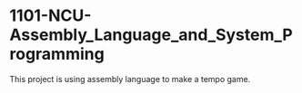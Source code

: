 # 1101-NCU-Assembly_Language_and_System_Programming
This project is using assembly language to make a tempo game.  
